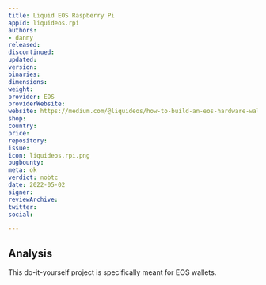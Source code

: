 ```yaml
---
title: Liquid EOS Raspberry Pi 
appId: liquideos.rpi
authors:
- danny
released: 
discontinued: 
updated: 
version: 
binaries: 
dimensions: 
weight: 
provider: EOS
providerWebsite: 
website: https://medium.com/@liquideos/how-to-build-an-eos-hardware-wallet-a-step-by-step-guide-a62445786c0f
shop: 
country: 
price: 
repository: 
issue: 
icon: liquideos.rpi.png
bugbounty: 
meta: ok
verdict: nobtc
date: 2022-05-02
signer: 
reviewArchive: 
twitter: 
social:

---
```


## Analysis 

This do-it-yourself project is specifically meant for EOS wallets. 